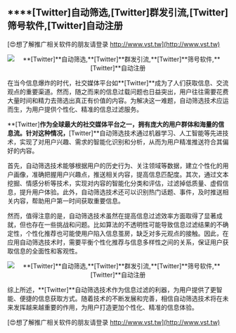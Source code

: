 ## ****[Twitter]**自动筛选,**[Twitter]**群发引流,**[Twitter]**筛号软件,**[Twitter]**自动注册**

[😍想了解推广相关软件的朋友请登录 http://www.vst.tw](http://www.vst.tw)

 <center><img src="https://vst.tw/MP4/tuiguang/png/3.png" alt="**[Twitter]**自动筛选,**[Twitter]**群发引流,**[Twitter]**筛号软件,**[Twitter]**自动注册"></center>

在当今信息爆炸的时代，社交媒体平台如**[Twitter]**成为了人们获取信息、交流观点的重要渠道。然而，随之而来的信息过载问题也日益突出，用户往往需要花费大量时间和精力去筛选出真正有价值的内容。为解决这一难题，自动筛选技术应运而生，为用户提供个性化、精准的信息过滤服务。

**[Twitter]**作为全球最大的社交媒体平台之一，拥有庞大的用户群体和海量的信息流。针对这种情况，**[Twitter]**自动筛选技术通过机器学习、人工智能等先进技术，实现了对用户兴趣、需求的智能化识别和分析，从而为用户精准推送符合其偏好的内容。

首先，自动筛选技术能够根据用户的历史行为、关注领域等数据，建立个性化的用户画像，准确把握用户兴趣点，推送相关内容，提高信息匹配度。其次，通过文本挖掘、情感分析等技术，实现对内容的智能化分类和评估，过滤掉低质量、虚假信息，提升用户体验。此外，自动筛选技术还可以识别热门话题、事件，及时推送相关内容，帮助用户第一时间获取重要信息。

然而，值得注意的是，自动筛选技术虽然在提高信息过滤效率方面取得了显著成就，但也存在一些挑战和问题。比如算法的不透明性可能导致信息过滤结果的不确定性，个性化推荐也可能使用户陷入信息茧房，缺乏对多元观点的接触。因此，在应用自动筛选技术时，需要平衡个性化推荐与信息多样性之间的关系，保证用户获取信息的全面性和客观性。

 <center><img src="https://vst.tw/MP4/tuiguang/png/2.png" alt="**[Twitter]**自动筛选,**[Twitter]**群发引流,**[Twitter]**筛号软件,**[Twitter]**自动注册"></center>

综上所述，**[Twitter]**自动筛选技术作为信息过滤的利器，为用户提供了更智能、便捷的信息获取方式。随着技术的不断发展和完善，相信自动筛选技术将在未来发挥越来越重要的作用，为用户打造更加个性化、精准的信息体验。

[😍想了解推广相关软件的朋友请登录 http://www.vst.tw](http://www.vst.tw)



